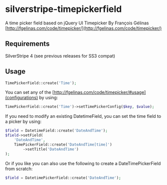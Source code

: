 silverstripe-timepickerfield
============================

A time picker field based on jQuery UI Timepicker By François Gélinas
[http://fgelinas.com/code/timepicker/](http://fgelinas.com/code/timepicker/)

Requirements
--------

SilverStripe 4 (see previous releases for SS3 compat)

Usage
--------

```php
TimePickerField::create('Time');
```

You can set any of the [http://fgelinas.com/code/timepicker/#usage](configurations) by using:

```php
TimePickerField::create('Time')->setTimePickerConfig($key, $value);
```
If you need to modify an existing DatetimeField, you can set the time field to a picker by using:

```php
$field = DatetimeField::create('DateAndTime');
$field->setField(
    'DateAndTime',
    TimePickerField::create('DateAndTime[time]')
        ->setTitle('DateAndTime')
);
```

Or if you like you can also use the following to create a DateTimePickerField from scratch:

```php
$field = DatetimePickerField::create('DateAndTime');
```
